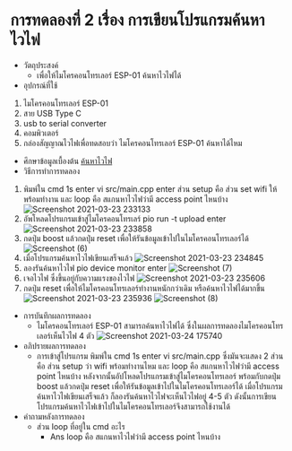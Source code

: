 # การทดลองที่ 2 เรื่อง การเขียนโปรแกรมค้นหาไวไฟ
* วัตถุประสงค์
  * เพื่อให้ไมโครคอนโทรเลอร์ ESP-01 ค้นหาไวไฟได้
* อุปกรณ์ที่ใช้
 1. ไมโครคอนโทรเลอร์ ESP-01
 2. สาย USB Type C
 3. usb to serial converter
 4. คอมพิวเตอร์ 
 5. กล่องสัญญาณไวไฟเพื่อทดสอบว่า ไมโครคอนโทรเลอร์ ESP-01 ค้นหาได้ไหม
* ศึกษาข้อมูลเบื้องต้น 
 [ค้นหาไวไฟ](https://www.ioxhop.com/article/71/esp32-%E0%B9%80%E0%B8%9A%E0%B8%B7%E0%B9%89%E0%B8%AD%E0%B8%87%E0%B8%95%E0%B9%89%E0%B8%99-%E0%B8%9A%E0%B8%97%E0%B8%97%E0%B8%B5%E0%B9%88-10-%E0%B8%81%E0%B8%B2%E0%B8%A3%E0%B9%83%E0%B8%8A%E0%B9%89%E0%B8%87%E0%B8%B2%E0%B8%99-wifi)
* วิธีการทำการทดลอง
 1. พิมพ์ใน cmd 1s enter vi src/main.cpp enter ส่วน setup คือ ส่วน set wifi ให้พร้อมทำงาน และ loop คือ สแกนหาไวไฟว่ามี  access point ไหนบ้าง
![Screenshot 2021-03-23 233133](https://user-images.githubusercontent.com/80879651/112182926-4fcbb080-8c30-11eb-9379-3caeb2fefd72.png)
 2. อัพโหลดโปรแกรมเข้าสู่ไมโครคอนโทรเลร์ pio run -t upload enter 
![Screenshot 2021-03-23 233858](https://user-images.githubusercontent.com/80879651/112183661-0af44980-8c31-11eb-9548-5d241f30cfdc.png)
 3. กดปุ่ม boost แล้วกดปุ่ม reset เพื่อให้รันข้อมูลเข้าไปในไมโครคอนโทรเลอร์ได้ ![Screenshot (6)](https://user-images.githubusercontent.com/80879651/112184728-1005c880-8c32-11eb-80c5-92b8a133edef.png)
 4. เมื่อโปรแกรมค้นหาไวไฟเขียนเสร็จแล้ว ![Screenshot 2021-03-23 234845](https://user-images.githubusercontent.com/80879651/112184967-56f3be00-8c32-11eb-8e5f-11c9bef4c709.png)
 5. ลองรันค้นหาไวไฟ pio device monitor enter ![Screenshot (7)](https://user-images.githubusercontent.com/80879651/112185720-147eb100-8c33-11eb-83ed-02facd08a7b6.png)
 6. เจอไวไฟ ซึ่งขึ้นอยู่กับความแรงของไวไฟ
![Screenshot 2021-03-23 235606](https://user-images.githubusercontent.com/80879651/112186064-5c053d00-8c33-11eb-94ae-52131c5e25d9.png)
 7. กดปุ่ม reset เพื่อให้ไมโครคอนโทรเลอร์ทำงานหนักกว่าเดิม หรือค้นหาไวไฟได้มากขึ้น ![Screenshot 2021-03-23 235936](https://user-images.githubusercontent.com/80879651/112186788-1137f500-8c34-11eb-95a8-85a5cb1ba60c.png) ![Screenshot (8)](https://user-images.githubusercontent.com/80879651/112186767-0aa97d80-8c34-11eb-9489-0401539ffe55.png)
* การบันทึกผลการทดลอง
  * ไมโครคอนโทรเลอร์ ESP-01 สามารถค้นหาไวไฟได้ ซึ่งในผลการทดลองไมโครคอนโทรเลอร์เห็นไวไฟ 4 ตัว ![Screenshot 2021-03-24 175740](https://user-images.githubusercontent.com/80879651/112299601-86eea000-8cca-11eb-9842-d865683c05cf.png)
* อภิปรายผลการทดลอง
  * การเข้าสู่โปรแกรม พิมพ์ใน cmd 1s enter vi src/main.cpp ซึ่งมันจะแสดง 2 ส่วน คือ ส่วน setup ว่า wifi พร้อมทำงานไหม และ loop คือ สแกนหาไวไฟว่ามี  access point ไหนบ้าง หลังจากนั้นอัปโหลดโปรแกรมเข้าสู่ไมโครคอนโทรเลอร์ พร้อมกับกดปุ่ม boost แล้วกดปุ่ม reset เพื่อให้รันข้อมูลเข้าไปในไมโครคอนโทรเลอร์ได้ เมื่อโปรแกรมค้นหาไวไฟเขียนเสร็จแล้ว ก็ลองรันค้นหาไวไฟจะเห็นไวไฟอยู่ 4-5 ตัว ดังนั้นการเขียนโปรแกรมค้นหาไวไฟเข้าไปในไมโครคอนโทรเลอร์จึงสามารถใช้งานได้
* คำถามหลังการทดลอง
  * ส่วน loop ที่อยู่ใน cmd อะไร
    * Ans loop คือ สแกนหาไวไฟว่ามี  access point ไหนบ้าง

